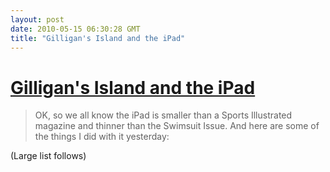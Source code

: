 ```yaml
---
layout: post
date: 2010-05-15 06:30:28 GMT
title: "Gilligan's Island and the iPad"
---
```

# [Gilligan's Island and the iPad](http://joeposnanski.com/JoeBlog/2010/05/13/here-on-gilligans-isle/)

> OK, so we all know the iPad is smaller than a Sports Illustrated magazine and thinner than the Swimsuit Issue. And here are some of the things I did with it yesterday: 

(Large list follows)

